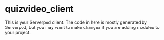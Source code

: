 # quizvideo_client

This is your Serverpod client. The code in here is mostly generated by
Serverpod, but you may want to make changes if you are adding modules to your
project.
